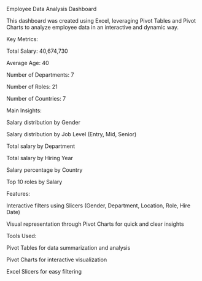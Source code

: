 Employee Data Analysis Dashboard

This dashboard was created using Excel, leveraging Pivot Tables and Pivot Charts to analyze employee data in an interactive and dynamic way.

Key Metrics:

Total Salary: 40,674,730

Average Age: 40

Number of Departments: 7

Number of Roles: 21

Number of Countries: 7

Main Insights:

Salary distribution by Gender

Salary distribution by Job Level (Entry, Mid, Senior)

Total salary by Department

Total salary by Hiring Year

Salary percentage by Country

Top 10 roles by Salary

Features:

Interactive filters using Slicers (Gender, Department, Location, Role, Hire Date)

Visual representation through Pivot Charts for quick and clear insights

Tools Used:

Pivot Tables for data summarization and analysis

Pivot Charts for interactive visualization

Excel Slicers for easy filtering
